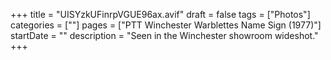 +++
title = "UISYzkUFinrpVGUE96ax.avif"
draft = false
tags = ["Photos"]
categories = [""]
pages = ["PTT Winchester Warblettes Name Sign (1977)"]
startDate = ""
description = "Seen in the Winchester showroom wideshot."
+++
